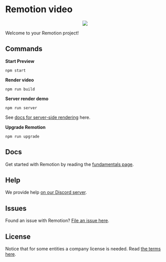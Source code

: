 # Remotion video

<p align="center">
  <a href="https://github.com/remotion-dev/logo">
    <img src="https://github.com/remotion-dev/logo/raw/main/withtitle/element-0.png">
  </a>
</p>

Welcome to your Remotion project!

## Commands

**Start Preview**

```console
npm start
```

**Render video**

```console
npm run build
```

**Server render demo**

```console
npm run server
```

See [docs for server-side rendering](https://www.remotion.dev/docs/ssr) here.

**Upgrade Remotion**

```console
npm run upgrade
```

## Docs

Get started with Remotion by reading the [fundamentals page](https://www.remotion.dev/docs/the-fundamentals).

## Help

We provide help [on our Discord server](https://discord.gg/6VzzNDwUwV).

## Issues

Found an issue with Remotion? [File an issue here](https://github.com/remotion-dev/remotion/issues/new).

## License

Notice that for some entities a company license is needed. Read [the terms here](https://github.com/remotion-dev/remotion/blob/main/LICENSE.md).

